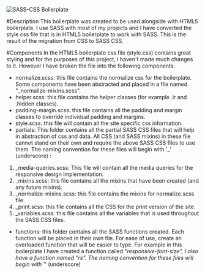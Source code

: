 ![SASS-CSS Bolierplate ](http://dl.dropbox.com/u/28188511/SASS-CSS%20Boilerplate/logo.png)

#Description
This boilerplate was created to be used alongside with HTML5 boilerplate. I use SASS with most of my projects
and I have converted the style.css file that is in HTML5 boilerplate to work with
SASS. This is the result of the migration from CSS to SASS CSS.

#Components
In the HTML5 boilerplate css file (style.css) contains great styling and for the purposes of this 
project, I haven't made much changes to it. However I have broken the file into 
the following components:

* normalize.scss: this file contains the normalize css for the boilerplate. Some components 
have been abstracted and placed in a file named "_normalize-mixins.scss".
* helper.scss: this file contains the helper classes (for example .ir and .hidden classes).
* padding-margin.scss: this file contains all the padding and margin classes to override individual padding and margins.
* style.scss: this file will contain all the site specific css information.
* partials: This folder contains all the partial SASS CSS files that will help in abstraction 
of css and data. All CSS (and SASS mixins) in these file cannot stand on their own and 
require the above SASS CSS files to use them. The naming convention for these files will 
begin with '_' (underscore) :
1.  _media-queries.scss: This file will contain all the media queries for the responsive 
design implementation.
2. _mixins.scss: this file contains all the mixins that have been created (and any future 
mixins).
3. _normalize-mixins.scss: this file contains the mixins for normalize.scss file.
4. _print.scss: this file contains all the CSS for the print version of the site.
5. _variables.scss: this file contains all the variables that is used throughout the SASS
CSS files.
* functions: this folder contains all the SASS functions created. Each function will be placed in 
their own file. For ease of use, create an overloaded function that will be easier to type. For example 
in this boilerplate I have created a function called "_responsive-font-size", I also have a function
named "rs". The naming convention for these files will 
begin with '_' (underscore)
